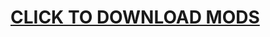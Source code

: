 # [CLICK TO DOWNLOAD MODS](https://codeload.github.com/welles/lethal-company-mods/zip/refs/heads/main)
